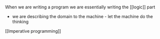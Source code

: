 When we are writing a program we are essentially writing the [[logic]] part
- we are describing the domain to the machine - let the machine do the thinking

[[Imperative programming]]